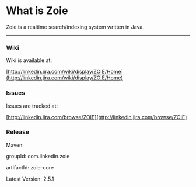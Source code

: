 What is Zoie
===============

Zoie is a realtime search/indexing system written in Java.


------------------------------------

### Wiki

Wiki is available at: 

[http://linkedin.jira.com/wiki/display/ZOIE/Home](http://linkedin.jira.com/wiki/display/ZOIE/Home)

### Issues

Issues are tracked at: 

[http://linkedin.jira.com/browse/ZOIE](http://linkedin.jira.com/browse/ZOIE)

### Release

Maven:

groupId: com.linkedin.zoie

artifactId: zoie-core

Latest Version: 2.5.1

